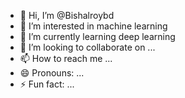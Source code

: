 - 👋 Hi, I’m @Bishalroybd
- 👀 I’m interested in machine learning
- 🌱 I’m currently learning deep learning 
- 💞️ I’m looking to collaborate on ...
- 📫 How to reach me ...
- 😄 Pronouns: ...
- ⚡ Fun fact: ...

<!---
Bishalroybd/Bishalroybd is a ✨ special ✨ repository because its `README.md` (this file) appears on your GitHub profile.
You can click the Preview link to take a look at your changes.
--->
